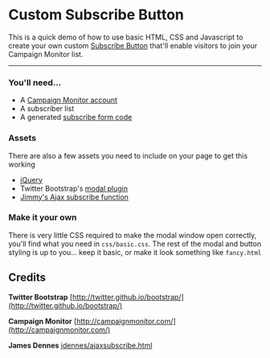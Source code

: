 Custom Subscribe Button
=======================

This is a quick demo of how to use basic HTML, CSS and Javascript to create your own custom
[Subscribe Button](http://www.campaignmonitor.com/blog/post/3936/say-hello-to-the-subscribe-button)
that'll enable visitors to join your Campaign Monitor list.


----

### You'll need...

*   A [Campaign Monitor account](http://www.campaignmonitor.com/)
*   A subscriber list
*   A generated [subscribe form code](http://help.campaignmonitor.com/topic.aspx?t=13)


### Assets
There are also a few assets you need to include on your page to get this working

*   [jQuery](https://ajax.googleapis.com/ajax/libs/jquery/1.7.1/jquery.min.js)
*   Twitter Bootstrap's [modal plugin](http://twitter.github.io/bootstrap/javascript.html#modals)
*   [Jimmy's Ajax subscribe function](https://gist.github.com/jdennes/1155479)


### Make it your own
There is very little CSS required to make the modal window open correctly, you'll find what you need in `css/basic.css`. The rest of the modal and button
styling is up to you... keep it basic, or make it look something like `fancy.html`


Credits
-------

**Twitter Bootstrap**
[http://twitter.github.io/bootstrap/](http://twitter.github.io/bootstrap/)

**Campaign Monitor**
[http://campaignmonitor.com/](http://campaignmonitor.com/)

**James Dennes**
[jdennes/ajaxsubscribe.html](https://gist.github.com/jdennes/1155479)
